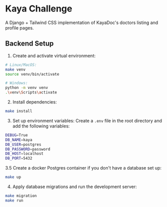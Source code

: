 # Kaya Challenge

A Django + Tailwind CSS implementation of KayaDoc's doctors listing and profile pages.

## Backend Setup

1. Create and activate virtual environment:
```bash
# Linux/MacOS:
make venv
source venv/bin/activate

# Windows:
python -m venv venv
.\venv\Scripts\activate
```

2. Install dependencies:
```bash
make install
```

3. Set up environment variables:
Create a `.env` file in the root directory and add the following variables:
```bash
DEBUG=True
DB_NAME=kaya
DB_USER=postgres
DB_PASSWORD=password
DB_HOST=localhost
DB_PORT=5432
```

3.5 Create a docker Postgres container if you don't have a database set up:
```bash
make up
```

4. Apply database migrations and run the development server:
```bash
make migration
make run
```